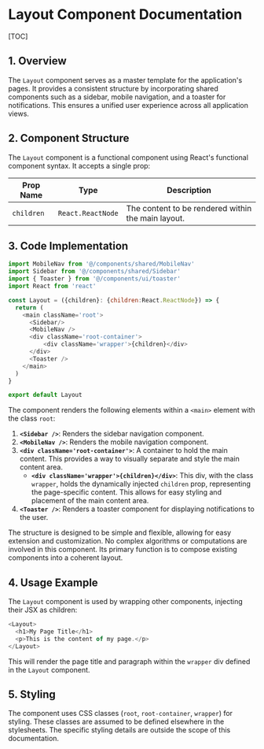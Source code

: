 # Layout Component Documentation

[TOC]

## 1. Overview

The `Layout` component serves as a master template for the application's pages. It provides a consistent structure by incorporating shared components such as a sidebar, mobile navigation, and a toaster for notifications.  This ensures a unified user experience across all application views.

## 2. Component Structure

The `Layout` component is a functional component using React's functional component syntax. It accepts a single prop:

| Prop Name  | Type                 | Description                                      |
|-------------|----------------------|--------------------------------------------------|
| `children` | `React.ReactNode`    | The content to be rendered within the main layout. |


## 3. Code Implementation

```javascript
import MobileNav from '@/components/shared/MobileNav'
import Sidebar from '@/components/shared/Sidebar'
import { Toaster } from '@/components/ui/toaster'
import React from 'react'

const Layout = ({children}: {children:React.ReactNode}) => {
  return (
    <main className='root'>
      <Sidebar/>
      <MobileNav />
      <div className='root-container'>
          <div className='wrapper'>{children}</div>
      </div>
      <Toaster />
    </main>
  )
}

export default Layout
```

The component renders the following elements within a `<main>` element with the class `root`:

1.  **`<Sidebar />`**: Renders the sidebar navigation component.
2.  **`<MobileNav />`**: Renders the mobile navigation component.
3.  **`<div className='root-container'>`**: A container to hold the main content.  This provides a way to visually separate and style the main content area.
    * **`<div className='wrapper'>{children}</div>`**:  This div, with the class `wrapper`, holds the dynamically injected `children` prop, representing the page-specific content.  This allows for easy styling and placement of the main content area.
4.  **`<Toaster />`**: Renders a toaster component for displaying notifications to the user.

The structure is designed to be simple and flexible, allowing for easy extension and customization.  No complex algorithms or computations are involved in this component.  Its primary function is to compose existing components into a coherent layout.

## 4. Usage Example

The `Layout` component is used by wrapping other components, injecting their JSX as children:

```javascript
<Layout>
  <h1>My Page Title</h1>
  <p>This is the content of my page.</p>
</Layout>
```

This will render the page title and paragraph within the `wrapper` div defined in the `Layout` component.

## 5. Styling

The component uses CSS classes (`root`, `root-container`, `wrapper`) for styling.  These classes are assumed to be defined elsewhere in the stylesheets.  The specific styling details are outside the scope of this documentation.
